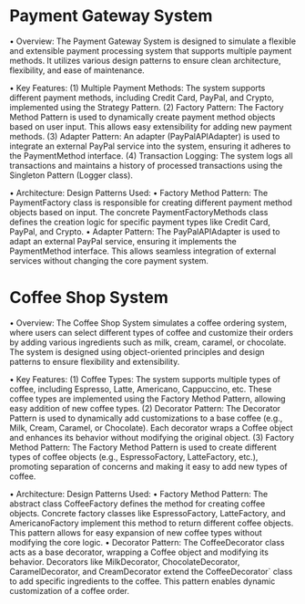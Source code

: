 # Payment Gateway System
• Overview:
The Payment Gateway System is designed to simulate a flexible and extensible payment processing system that supports multiple payment methods. It utilizes various design patterns to ensure clean architecture, flexibility, and ease of maintenance.

• Key Features:
(1) Multiple Payment Methods: The system supports different payment methods, including Credit Card, PayPal, and Crypto, implemented using the Strategy Pattern.
(2) Factory Pattern: The Factory Method Pattern is used to dynamically create payment method objects based on user input. This allows easy extensibility for adding new payment methods.
(3) Adapter Pattern: An adapter (PayPalAPIAdapter) is used to integrate an external PayPal service into the system, ensuring it adheres to the PaymentMethod interface.
(4) Transaction Logging: The system logs all transactions and maintains a history of processed transactions using the Singleton Pattern (Logger class).

• Architecture:
Design Patterns Used:
• Factory Method Pattern:
The PaymentFactory class is responsible for creating different payment method objects based on input. The concrete PaymentFactoryMethods class defines the creation logic for specific payment types like Credit Card, PayPal, and Crypto.
• Adapter Pattern:
The PayPalAPIAdapter is used to adapt an external PayPal service, ensuring it implements the PaymentMethod interface. This allows seamless integration of external services without changing the core payment system.


# Coffee Shop System
• Overview:
The Coffee Shop System simulates a coffee ordering system, where users can select different types of coffee and customize their orders by adding various ingredients such as milk, cream, caramel, or chocolate. The system is designed using object-oriented principles and design patterns to ensure flexibility and extensibility.

• Key Features:
(1) Coffee Types: The system supports multiple types of coffee, including Espresso, Latte, Americano, Cappuccino, etc. These coffee types are implemented using the Factory Method Pattern, allowing easy addition of new coffee types.
(2) Decorator Pattern: The Decorator Pattern is used to dynamically add customizations to a base coffee (e.g., Milk, Cream, Caramel, or Chocolate). Each decorator wraps a Coffee object and enhances its behavior without modifying the original object.
(3) Factory Method Pattern: The Factory Method Pattern is used to create different types of coffee objects (e.g., EspressoFactory, LatteFactory, etc.), promoting separation of concerns and making it easy to add new types of coffee.

• Architecture:
Design Patterns Used:
• Factory Method Pattern:
The abstract class CoffeeFactory defines the method for creating coffee objects. Concrete factory classes like EspressoFactory, LatteFactory, and AmericanoFactory implement this method to return different coffee objects. This pattern allows for easy expansion of new coffee types without modifying the core logic.
• Decorator Pattern:
The CoffeeDecorator class acts as a base decorator, wrapping a Coffee object and modifying its behavior. Decorators like MilkDecorator, ChocolateDecorator, CaramelDecorator, and CreamDecorator extend the CoffeeDecorator` class to add specific ingredients to the coffee. This pattern enables dynamic customization of a coffee order.
